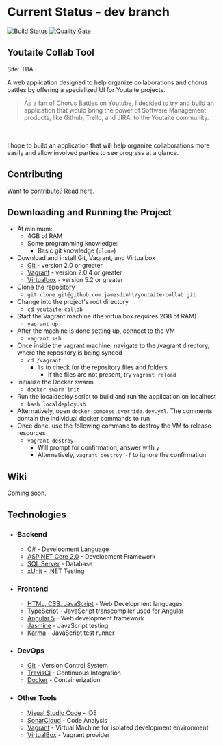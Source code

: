 # Current Status - dev branch

[![Build Status](https://travis-ci.org/jamesdinht/youtaite-collab.svg?branch=dev)](https://travis-ci.org/jamesdinht/youtaite-collab) [![Quality Gate](https://sonarcloud.io/api/project_badges/measure?project=youtaite-collab&metric=alert_status)](https://sonarcloud.io/api/project_badges/measure?project=youtaite-collab&metric=alert_status)


## Youtaite Collab Tool
Site: TBA

A web application designed to help organize collaborations and chorus battles by offering a specialized UI for Youtaite projects.

>As a fan of Chorus Battles on Youtube, I decided to try and build an application that would bring the power of Software Management products, like Github, Trello, and JIRA, to the Youtaite community.
<br>
<br>
I hope to build an application that will help organize collaborations more easily and allow involved parties to see progress at a glance.

## Contributing
Want to contribute? Read [here](CONTRIBUTING.md).

## Downloading and Running the Project
- At minimum:
  - 4GB of RAM
  - Some programming knowledge:
    - Basic git knowledge (`clone`)
- Download and install Git, Vagrant, and Virtualbox
  - [Git](https://git-scm.com/downloads) - version 2.0 or greater
  - [Vagrant](https://www.vagrantup.com/downloads.html) - version 2.0.4 or greater
  - [Virtualbox](https://www.virtualbox.org/wiki/Downloads) - version 5.2 or greater
- Clone the repository
  - `git clone git@github.com:jamesdinht/youtaite-collab.git` 
- Change into the project's root directory
  - `cd youtaite-collab`
- Start the Vagrant machine (the virtualbox requires 2GB of RAM)
  - `vagrant up`
- After the machine is done setting up, connect to the VM
  - `vagrant ssh`
- Once inside the vagrant machine, navigate to the /vagrant directory, where the repository is being synced
  - `cd /vagrant`
    - `ls` to check for the repository files and folders
      - If the files are not present, try `vagrant reload`
- Initialize the Docker swarm
  - `docker swarm init`
- Run the localdeploy script to build and run the application on localhost
  - `bash localdeploy.sh`
- Alternatively, open `docker-compose.override.dev.yml`. The comments contain the individual docker commands to run
- Once done, use the following command to destroy the VM to release resources
  - `vagrant destroy`
    - Will prompt for confirmation, answer with `y`
    - Alternatively, `vagrant destroy -f` to ignore the confirmation

## Wiki
Coming soon.

## Technologies
- ### Backend
    - [C#](https://docs.microsoft.com/en-us/dotnet/csharp/) - Development Language
    - [ASP.NET Core 2.0](https://www.microsoft.com/net/learn/get-started/windows) - Development Framework
    - [SQL Server](https://www.microsoft.com/en-us/sql-server/sql-server-2017) - Database
    - [xUnit](http://xunit.github.io/docs/getting-started-dotnet-core) - .NET Testing
- ### Frontend
    - [HTML, CSS, JavaScript](https://www.w3schools.com) - Web Development languages
    - [TypeScript](https://www.typescriptlang.org) - JavaScript transcompiler used for Angular
    - [Angular 5](https://angular.io) - Web development framework
    - [Jasmine](https://jasmine.github.io) - JavaScript testing
    - [Karma](https://karma-runner.github.io/2.0/index.html) - JavaScript test runner
- ### DevOps
    - [Git](https://git-scm.com) - Version Control System
    - [TravisCI](https://travis-ci.org) - Continuous Integration
    - [Docker](https://www.docker.com/community-edition) - Containerization

- ### Other Tools
    - [Visual Studio Code](https://code.visualstudio.com) - IDE
    - [SonarCloud](https://about.sonarcloud.io) - Code Analysis
    - [Vagrant](https://www.vagrantup.com) - Virtual Machine for isolated development   environment
    - [VirtualBox](https://www.virtualbox.org) - Vagrant provider
